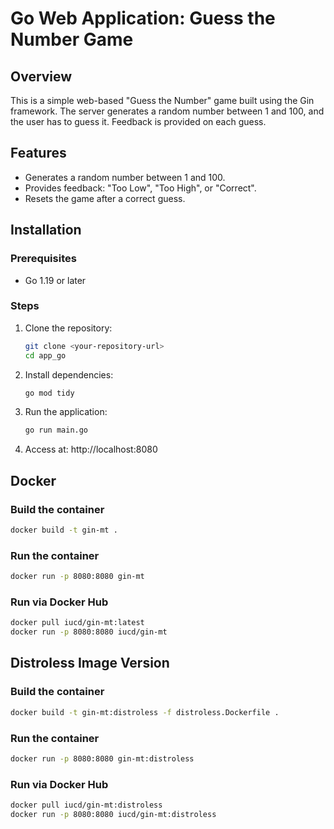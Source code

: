 # Go Web Application: Guess the Number Game

## Overview
This is a simple web-based "Guess the Number" game built using the Gin framework. The server generates a random number between 1 and 100, and the user has to guess it. Feedback is provided on each guess.

## Features
- Generates a random number between 1 and 100.
- Provides feedback: "Too Low", "Too High", or "Correct".
- Resets the game after a correct guess.

## Installation

### Prerequisites
- Go 1.19 or later

### Steps
1. Clone the repository:
   ```bash
   git clone <your-repository-url>
   cd app_go

2. Install dependencies:
    ```bash
    go mod tidy

3. Run the application:
    ```bash
    go run main.go

4. Access at:
    http://localhost:8080

## Docker

### Build the container
```sh
docker build -t gin-mt .
```

### Run the container
```sh
docker run -p 8080:8080 gin-mt
```

### Run via Docker Hub
```sh
docker pull iucd/gin-mt:latest
docker run -p 8080:8080 iucd/gin-mt
```

## Distroless Image Version

### Build the container
```sh
docker build -t gin-mt:distroless -f distroless.Dockerfile .
```

### Run the container
```sh
docker run -p 8080:8080 gin-mt:distroless
```

### Run via Docker Hub
```sh
docker pull iucd/gin-mt:distroless
docker run -p 8080:8080 iucd/gin-mt:distroless
```